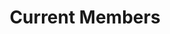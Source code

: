 ---
layout: people
title: Current Members
show_sidebar: false
hide_footer: false
hero_height: is-small
permalink: /people/current-members/
# hero_image: /img/team/group/2023_info_day.jpg
gallery: current_members
---